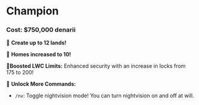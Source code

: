 # Champion

### Cost: $750,000 denarii

🔹 **Create up to 12 lands!**

🔹 **Homes increased to 10!**

🔹**Boosted LWC Limits:** Enhanced security with an increase in locks from 175 to 200!

🔹 **Unlock More Commands:**

* `/nv`: Toggle nightvision mode! You can turn nightvision on and off at will.

